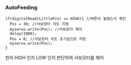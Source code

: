 ### AutoFeeding

    if(digitalRead(LittlePin) == HIGH){ //버튼이 눌렸는지 확인
      Pos = 30; //서보모터 각도 지정
      myservo.write(Pos); //서보모터 제어
      delay(1000); 
      Pos = 0; //서보모터 각도 초기값으로 지정 
      myservo.write(Pos);
    }

핀이 HIGH 인지 LOW 인지 판단하여 서보모터를 제어

